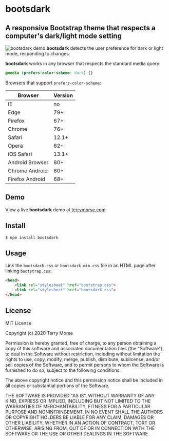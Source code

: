 # bootsdark

A responsive Bootstrap theme that respects a computer's dark/light mode setting
---
![bootsdark demo](https://terrymorse.com/public/bootsdark-demo.gif "Bootsdark
 demo")
**bootsdark** detects the user preference for dark or light mode, responding to
 changes.
 
**bootsdark** works in any browser that respects the standard media query:
 
```css
@media (prefers-color-scheme: dark) {}
```
Browsers that support `prefers-color-scheme`:

Browser         | Version
--------------- | -------
IE              | no
Edge            | 79+
Firefox         | 67+
Chrome          | 76+
Safari          | 12.1+
Opera           | 62+
iOS Safari      | 13.1+
Android Browser | 80+
Chrome Android  | 80+
Firefox Android | 68+

## Demo

View a live **bootsdark** demo at [terrymorse.com](https://terrymorse.com/coding/darkmode/index.html).

## Install
```shell script
$ npm install bootsdark
```

## Usage
Link the `bootsdark.css` or `bootsdark.min.css` file in an HTML page after
 linking `bootstrap.css`:
```html
<head>
    <link rel="stylesheet" href="bootstrap.css">
    <link rel="stylesheet" href="bootsdark.css">
</head>
```

## License

MIT License

Copyright (c) 2020 Terry Morse

Permission is hereby granted, free of charge, to any person obtaining a copy
of this software and associated documentation files (the "Software"), to deal
in the Software without restriction, including without limitation the rights
to use, copy, modify, merge, publish, distribute, sublicense, and/or sell
copies of the Software, and to permit persons to whom the Software is
furnished to do so, subject to the following conditions:

The above copyright notice and this permission notice shall be included in all
copies or substantial portions of the Software.

THE SOFTWARE IS PROVIDED "AS IS", WITHOUT WARRANTY OF ANY KIND, EXPRESS OR
IMPLIED, INCLUDING BUT NOT LIMITED TO THE WARRANTIES OF MERCHANTABILITY,
FITNESS FOR A PARTICULAR PURPOSE AND NONINFRINGEMENT. IN NO EVENT SHALL THE
AUTHORS OR COPYRIGHT HOLDERS BE LIABLE FOR ANY CLAIM, DAMAGES OR OTHER
LIABILITY, WHETHER IN AN ACTION OF CONTRACT, TORT OR OTHERWISE, ARISING FROM,
OUT OF OR IN CONNECTION WITH THE SOFTWARE OR THE USE OR OTHER DEALINGS IN THE
SOFTWARE.
